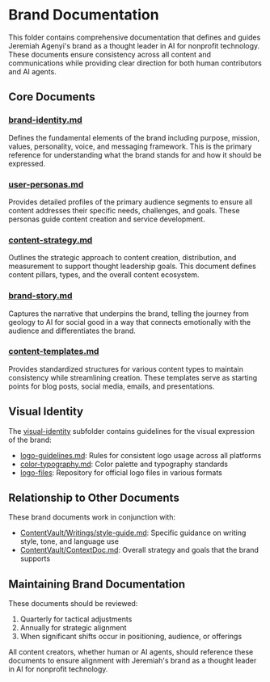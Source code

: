 # Brand Documentation

This folder contains comprehensive documentation that defines and guides Jeremiah Agenyi's brand as a thought leader in AI for nonprofit technology. These documents ensure consistency across all content and communications while providing clear direction for both human contributors and AI agents.

## Core Documents

### [brand-identity.md](brand-identity.md)
Defines the fundamental elements of the brand including purpose, mission, values, personality, voice, and messaging framework. This is the primary reference for understanding what the brand stands for and how it should be expressed.

### [user-personas.md](user-personas.md)
Provides detailed profiles of the primary audience segments to ensure all content addresses their specific needs, challenges, and goals. These personas guide content creation and service development.

### [content-strategy.md](content-strategy.md)
Outlines the strategic approach to content creation, distribution, and measurement to support thought leadership goals. This document defines content pillars, types, and the overall content ecosystem.

### [brand-story.md](brand-story.md)
Captures the narrative that underpins the brand, telling the journey from geology to AI for social good in a way that connects emotionally with the audience and differentiates the brand.

### [content-templates.md](content-templates.md)
Provides standardized structures for various content types to maintain consistency while streamlining creation. These templates serve as starting points for blog posts, social media, emails, and presentations.

## Visual Identity

The [visual-identity](visual-identity/) subfolder contains guidelines for the visual expression of the brand:

- [logo-guidelines.md](visual-identity/logo-guidelines.md): Rules for consistent logo usage across all platforms
- [color-typography.md](visual-identity/color-typography.md): Color palette and typography standards
- [logo-files](visual-identity/logo-files/): Repository for official logo files in various formats

## Relationship to Other Documents

These brand documents work in conjunction with:

- [ContentVault/Writings/style-guide.md](../Writings/style-guide.md): Specific guidance on writing style, tone, and language use
- [ContentVault/ContextDoc.md](../ContextDoc.md): Overall strategy and goals that the brand supports

## Maintaining Brand Documentation

These documents should be reviewed:
1. Quarterly for tactical adjustments
2. Annually for strategic alignment
3. When significant shifts occur in positioning, audience, or offerings

All content creators, whether human or AI agents, should reference these documents to ensure alignment with Jeremiah's brand as a thought leader in AI for nonprofit technology.
